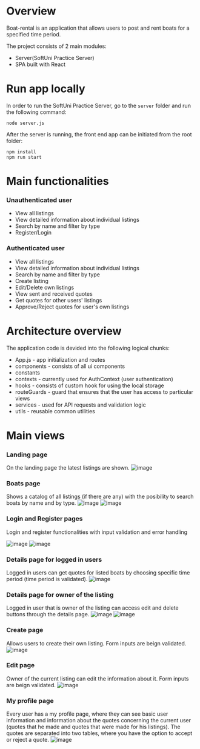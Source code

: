 # Overview

Boat-rental is an application that allows users to post and rent boats for a specified time period.

The project consists of 2 main modules:

- Server(SoftUni Practice Server)
- SPA built with React

# Run app locally

In order to run the SoftUni Practice Server, go to the `server` folder and run the following command:

```
node server.js
```

After the server is running, the front end app can be initiated from the root folder:

```
npm install
npm run start
```

# Main functionalities

### Unauthenticated user

- View all listings
- View detailed information about individual listings
- Search by name and filter by type
- Register/Login

### Authenticated user

- View all listings
- View detailed information about individual listings
- Search by name and filter by type
- Create listing
- Edit/Delete own listings
- View sent and received quotes
- Get quotes for other users' listings
- Approve/Reject quotes for user's own listings

# Architecture overview
The application code is devided into the following logical chunks:

- App.js - app initialization and routes 
- components - consists of all ui components 
- constants
- contexts - currently used for AuthContext (user authentication)
- hooks - consists of custom hook for using the local storage
- routeGuards - guard that ensures that the user has access to particular views
- services - used for API requests and validation logic
- utils - reusable common utilities


# Main views

### Landing page

On the landing page the latest listings are shown.
![image](https://user-images.githubusercontent.com/103183759/185068175-fac927e7-0854-4438-a95e-1f2a08ce5c7a.png)

### Boats page

Shows a catalog of all listings (if there are any) with the posibility to search boats by name and by type.
![image](https://user-images.githubusercontent.com/103183759/185067605-18b4e8ee-50bb-4db4-8247-53fbb65697a5.png)
![image](https://user-images.githubusercontent.com/103183759/185064399-b968fb2b-8b9b-4a0b-baad-f19d931c5dfb.png)

### Login and Register pages

Login and register functionalities with input validation and error handling

![image](https://user-images.githubusercontent.com/103183759/185068838-0fc47c93-74d6-4fcd-8e7e-e858677b00bd.png)
![image](https://user-images.githubusercontent.com/103183759/185069726-0e62a80c-c536-4098-9282-1cb4a61172cf.png)

### Details page for logged in users

Logged in users can get quotes for listed boats by choosing specific time period (time period is validated).
![image](https://user-images.githubusercontent.com/103183759/185072201-679486d9-18f0-4139-8c7c-9338fcef5026.png)

### Details page for owner of the listing

Logged in user that is owner of the listing can access edit and delete buttons through the details page.
![image](https://user-images.githubusercontent.com/103183759/185071998-fd38192f-e08d-4fc8-bc4a-8799205a94ff.png)
![image](https://user-images.githubusercontent.com/103183759/185073360-dbd27f2f-2057-4447-9ffb-a962e086f99b.png)

### Create page

Allows users to create their own listing. Form inputs are beign validated.
![image](https://user-images.githubusercontent.com/103183759/185065280-9ff1be23-f45a-47a1-8343-09c4355a8ce5.png)

### Edit page

Owner of the current listing can edit the information about it. Form inputs are beign validated.
![image](https://user-images.githubusercontent.com/103183759/185074318-987c32b7-ac99-4e60-872e-c995e653c795.png)

### My profile page

Every user has a my profile page, where they can see basic user information and information about the quotes concerning the current user (quotes that he made and quotes that were made for his listings). The quotes are separated into two tables, where you have the option to accept or reject a quote.
![image](https://user-images.githubusercontent.com/103183759/185078383-12aaa971-4b15-4753-b5b4-f87ad40424d0.png)
